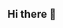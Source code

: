 ## Hi there 👋

<!--
**alexandretalbert/alexandretalbert** is a ✨ _special_ ✨ repository because its `README.md` (this file) appears on your GitHub profile.

Seasoned and strategic technology leader and problem solver, with a proven track record of driving teams to deliver scalable solutions and digital products. 

Working with technology over 25 years, with a strong technical background and solid hands on experience in software development and systems design, I have been leveraging technology to solve complex challenges and contribute to bridge the gap between Technology and Business. 

For more than 10 years I have been leading and scaling Engineering teams in companies from different segments, sizes and stages, aligning technical solutions and roadmaps with business objectives. 

With a Graduation and Master's degree in Computer Science (UFSC), and further enhanced by an MBA in Leadership and Innovation (PUC-RS). I bring expertise in:

- Strategic Planning | Leadership | Software Development Life Cycle | Product Management
- Data Analytics | Data Engineering | Cloud / SaaS | Mobile Technologies
- Project Management | Agile | Digital transformation
- Software architecture | System Design | Devops | Cyber Security 
- Main stacks: Java, Python, .NET, React.JS, C++
- Customer Focus | Communication | Business acumen | Mentoring and career development-->
